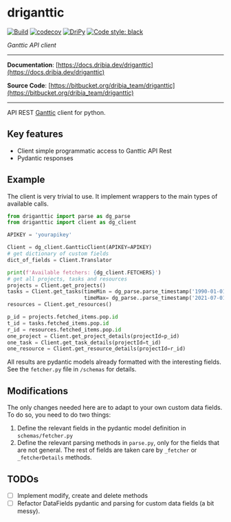 # driganttic

[![Build](https://bitbucket.org/dribia_team/badges/downloads/status_driganttic.svg)](https://bitbucket.org/dribia_team/driganttic/addon/pipelines/home)
[![codecov](https://bitbucket.org/dribia_team/badges/downloads/coverage_driganttic.svg)](https://bitbucket.org/dribia_team/driganttic/addon/pipelines/home)
[![DriPy](https://bitbucket.org/dribia_team/badges/downloads/version_driganttic.svg)](https://dripy.dribia.dev/packages/)
[![Code style: black](https://img.shields.io/badge/code%20style-black-000000.svg)](https://github.com/psf/black)

*Ganttic API client*

---

**Documentation**: [https://docs.dribia.dev/driganttic](https://docs.dribia.dev/driganttic)

**Source Code**: [https://bitbucket.org/dribia_team/driganttic](https://bitbucket.org/dribia_team/driganttic)

---

API REST [Ganttic](https://www.ganttic.com/helpdesk/api) client for python.

## Key features

* Client simple programmatic access to Ganttic API Rest
* Pydantic responses

## Example

The client is very trivial to use. It implement wrappers to the main types of available calls.
```python
from driganttic import parse as dg_parse
from driganttic import client as dg_client

APIKEY = 'yourapikey'

Client = dg_client.GantticClient(APIKEY=APIKEY)
# get dictionary of custom fields
dict_of_fields = Client.Translator

print(f'Available fetchers: {dg_client.FETCHERS}')
# get all projects, tasks and resources
projects = Client.get_projects()
tasks = Client.get_tasks(timeMin = dg_parse.parse_timestamp('1990-01-01'), 
                         timeMax= dg_parse..parse_timestamp('2021-07-01'))
resources = Client.get_resources()

p_id = projects.fetched_items.pop.id
t_id = tasks.fetched_items.pop.id
r_id = resources.fetched_items.pop.id
one_project = Client.get_project_details(projectId=p_id)
one_task = Client.get_task_details(projectId=t_id)
one_resource = Client.get_resource_details(projectId=r_id)
```
All results are pydantic models already formatted with the interesting fields.
See the `fetcher.py` file in `/schemas` for details.

## Modifications

The only changes needed here are to adapt to your own custom data fields.
To do so, you need to do two things:

1. Define the relevant fields in the pydantic model definition in `schemas/fetcher.py`
2. Define the relevant parsing methods in `parse.py`, only for the fields that are not general. The rest of fields are taken care by `_fetcher` or `_fetcherDetails` methods.


## TODOs

- [ ] Implement modify, create and delete methods
- [ ] Refactor DataFields pydantic and parsing for custom data fields (a bit messy).